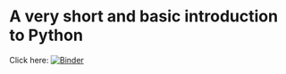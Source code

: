 # A very short and basic introduction to Python

Click here: [![Binder](https://mybinder.org/badge.svg)](https://mybinder.org/v2/gh/tvandersar/20_minutes_intro_to_Python.git/master?urlpath=%2Ftree%2Findex.ipynb)
